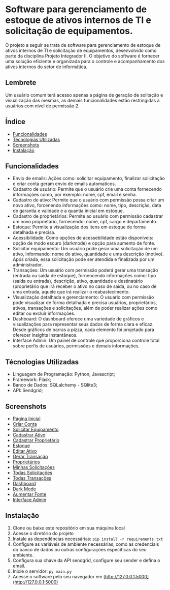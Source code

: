 # Software para gerenciamento de estoque de ativos internos de TI e solicitação de equipamentos.

O projeto a seguir se trata de software para gerenciamento de estoque de ativos internos de TI e solicitação de equipamentos, desenvolvido como parte da disciplina Projeto Integrador II. O objetivo do software é fornecer uma solução eficiente e organizada para o controle e acompanhamento dos ativos internos do setor de informática.

## Lembrete
Um usuário comum terá acesso apenas a página de geração de solitação e visualização das mesmas, as demais funcionalidades estão restringidas a usuários com nível de permissão 2.

## Índice

<!--ts-->
* [Funcionalidades](#Funcionalidades)
* [Técnologias Utilizadas](#Técnologias-Utilizadas)
* [Screenshots](#Screenshots)
* [Instalação](#Instalação)
<!--te-->

## Funcionalidades

- Envio de emails: Ações como: solicitar equipamento, finalizar solicitação e criar conta geram envio de emails automaticos.
- Cadastro de usuário: Permite que o usuário crie uma conta fornecendo informações como, por exemplo: nome, cpf, email e senha.
- Cadastro de ativo: Permite que o usuário com permissão possa criar um novo ativo, forcenendo informações como: nome, tipo, descrição, data de  garantia e validade e a quantia inicial em estoque.
- Cadastro de proprietários: Permite ao usuário com permissão cadastrar um novo proprietário, fornecendo: nome, cpf, cargo e departamento.
- Estoque: Permite a visualização dos itens em estoque de forma detalhada e precisa.
- Acessibilidade: Como opções de acessebilidade estão disponíveis: opção de modo escuro (darkmode) e opção para aumento de fonte.
- Solicitar equipamento: Um usuário pode gerar uma solicitação de um ativo, informando: nome do ativo, quantidade e uma descrição (motivo). Após criada, essa solicitação pode ser atendida e finalizada por um administrador.
- Transações: Um usuário com permissão poderá gerar uma transação (entrada ou saída de estoque), fornencendo informações como: tipo (saída ou entrada), descrição, ativo, quantidade e destinatário (proprietário que irá receber o ativo no caso de saída, ou no caso de uma entrada, aquele que irá realizar o reabastecimento.
- Visualização detalhada e gerenciamento: O usuário com permissão pode visualizar de forma detalhada e precisa usuários, proprietários, ativos, transações e solicitações, além de poder realizar ações como editar ou excluir informações.
- Dashboard: O dashboard oferece uma variedade de gráficos e visualizações para representar seus dados de forma clara e eficaz. Desde gráficos de barras a pizza, cada elemento foi projetado para oferecer insights instantâneos.
- Interface Admin: Um painel de controle que proporciona controle total sobre perfis de usuários, permissões e demais informações.

## Técnologias Utilizadas

- Linguagem de Programação: Python, Javascript; <br/>
- Framework: Flask; <br/>
- Banco de Dados: SQLalchemy - SQlite3; <br/>
- API: Sendgrid; <br/>

## Screenshots

- [Página Inicial](telas/Página-Inicial.png)
- [Criar Conta](telas/Registrar.png)
- [Solicitar Equipamento](telas/Home.png)
- [Cadastrar Ativo](telas/Cadastrar-Ativo.png)
- [Cadastrar Proprietário](telas/Cadastrar-Proprietario.png)
- [Estoque](telas/Estoque.png)
- [Editar Ativo](telas/Editar-Ativo.png)
- [Gerar Transação](telas/Gerar-Transação.png)
- [Proprietários](telas/Proprietarios.png)
- [Minhas Solicitações](telas/Minhas-Solicitacoes.png)
- [Todas Solicitações](telas/Todas-Solicitacoes.png)
- [Todas Transações](telas/Todas-Transacoes.png)
- [Dashboard](telas/Dashboard.png)
- [Dark Mode](telas/Dark-Mode.png)
- [Aumentar Fonte](telas/Aumentar-Fonte.png)
- [Interface Admin](telas/Interface-Admin2.png)

## Instalação

1. Clone ou baixe este repositório em sua máquina local
2. Acesse o diretório do projeto
3. Instale as dependências necessárias: ```pip install -r requirements.txt```
4. Configure as variáveis de ambiente necessárias, como as credenciais do banco de dados ou outras configurações específicas do seu ambiente.
5. Configura sua chave da API sendgrid,  configure seu sender e defina o email.
6. Inicie o servidor: ```py main.py```
7. Acesse o software pelo seu navegador em [http://127.0.0.1:5000](http://127.0.0.1:5000)
